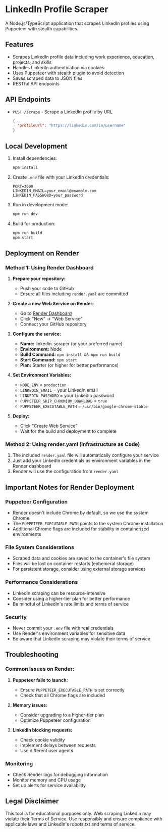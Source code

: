 # LinkedIn Profile Scraper

A Node.js/TypeScript application that scrapes LinkedIn profiles using Puppeteer with stealth capabilities.

## Features

- Scrapes LinkedIn profile data including work experience, education, projects, and skills
- Handles LinkedIn authentication via cookies
- Uses Puppeteer with stealth plugin to avoid detection
- Saves scraped data to JSON files
- RESTful API endpoints

## API Endpoints

- `POST /scrape` - Scrape a LinkedIn profile by URL
  ```json
  {
    "profileUrl": "https://linkedin.com/in/username"
  }
  ```

## Local Development

1. Install dependencies:
   ```bash
   npm install
   ```

2. Create `.env` file with your LinkedIn credentials:
   ```
   PORT=3000
   LINKEDIN_EMAIL=your_email@example.com
   LINKEDIN_PASSWORD=your_password
   ```

3. Run in development mode:
   ```bash
   npm run dev
   ```

4. Build for production:
   ```bash
   npm run build
   npm start
   ```

## Deployment on Render

### Method 1: Using Render Dashboard

1. **Prepare your repository:**
   - Push your code to GitHub
   - Ensure all files including `render.yaml` are committed

2. **Create a new Web Service on Render:**
   - Go to [Render Dashboard](https://dashboard.render.com)
   - Click "New" → "Web Service"
   - Connect your GitHub repository

3. **Configure the service:**
   - **Name:** linkedin-scraper (or your preferred name)
   - **Environment:** Node
   - **Build Command:** `npm install && npm run build`
   - **Start Command:** `npm start`
   - **Plan:** Starter (or higher for better performance)

4. **Set Environment Variables:**
   - `NODE_ENV` = `production`
   - `LINKEDIN_EMAIL` = your LinkedIn email
   - `LINKEDIN_PASSWORD` = your LinkedIn password
   - `PUPPETEER_SKIP_CHROMIUM_DOWNLOAD` = `true`
   - `PUPPETEER_EXECUTABLE_PATH` = `/usr/bin/google-chrome-stable`

5. **Deploy:**
   - Click "Create Web Service"
   - Wait for the build and deployment to complete

### Method 2: Using render.yaml (Infrastructure as Code)

1. The included `render.yaml` file will automatically configure your service
2. Just add your LinkedIn credentials as environment variables in the Render dashboard
3. Render will use the configuration from `render.yaml`

## Important Notes for Render Deployment

### Puppeteer Configuration
- Render doesn't include Chrome by default, so we use the system Chrome
- The `PUPPETEER_EXECUTABLE_PATH` points to the system Chrome installation
- Additional Chrome flags are included for stability in containerized environments

### File System Considerations
- Scraped data and cookies are saved to the container's file system
- Files will be lost on container restarts (ephemeral storage)
- For persistent storage, consider using external storage services

### Performance Considerations
- LinkedIn scraping can be resource-intensive
- Consider using a higher-tier plan for better performance
- Be mindful of LinkedIn's rate limits and terms of service

### Security
- Never commit your `.env` file with real credentials
- Use Render's environment variables for sensitive data
- Be aware that LinkedIn scraping may violate their terms of service

## Troubleshooting

### Common Issues on Render:

1. **Puppeteer fails to launch:**
   - Ensure `PUPPETEER_EXECUTABLE_PATH` is set correctly
   - Check that all Chrome flags are included

2. **Memory issues:**
   - Consider upgrading to a higher-tier plan
   - Optimize Puppeteer configuration

3. **LinkedIn blocking requests:**
   - Check cookie validity
   - Implement delays between requests
   - Use different user agents

### Monitoring
- Check Render logs for debugging information
- Monitor memory and CPU usage
- Set up alerts for service availability

## Legal Disclaimer

This tool is for educational purposes only. Web scraping LinkedIn may violate their Terms of Service. Use responsibly and ensure compliance with applicable laws and LinkedIn's robots.txt and terms of service.
